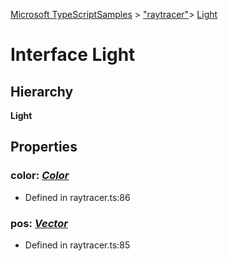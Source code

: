[Microsoft TypeScriptSamples](../index.md) >  ["raytracer"](../modules/_raytracer_.md)>  [Light](../interfaces/_raytracer_.light.md)
# Interface Light


## Hierarchy
**Light**










## Properties

<a id="color"></a>

### **color**:  *[Color](../classes/_raytracer_.color.md)* 







* Defined in raytracer.ts:86






<a id="pos"></a>

### **pos**:  *[Vector](../classes/_raytracer_.vector.md)* 







* Defined in raytracer.ts:85








